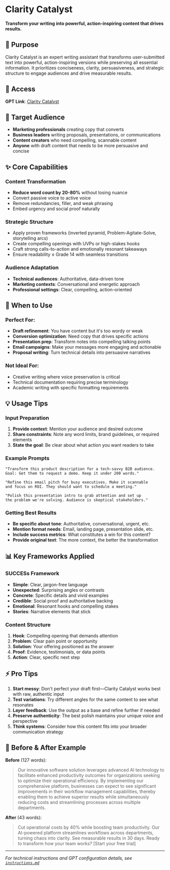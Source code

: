 # Clarity Catalyst

**Transform your writing into powerful, action-inspiring content that drives results.**

## 🎯 Purpose

Clarity Catalyst is an expert writing assistant that transforms user-submitted text into powerful, action-inspiring versions while preserving all essential information. It prioritizes conciseness, clarity, persuasiveness, and strategic structure to engage audiences and drive measurable results.

## 🔗 Access

**GPT Link**: [Clarity Catalyst](https://chatgpt.com/g/g-6831265f491c819187e8c7ff77756698-clarity-catalyst)

## 👥 Target Audience

- **Marketing professionals** creating copy that converts
- **Business leaders** writing proposals, presentations, or communications
- **Content creators** who need compelling, scannable content
- **Anyone** with draft content that needs to be more persuasive and concise

## ✨ Core Capabilities

### Content Transformation

- **Reduce word count by 20-80%** without losing nuance
- Convert passive voice to active voice
- Remove redundancies, filler, and weak phrasing
- Embed urgency and social proof naturally

### Strategic Structure

- Apply proven frameworks (inverted pyramid, Problem-Agitate-Solve, storytelling arcs)
- Create compelling openings with UVPs or high-stakes hooks
- Craft strong calls-to-action and emotionally resonant takeaways
- Ensure readability ≤ Grade 14 with seamless transitions

### Audience Adaptation

- **Technical audiences**: Authoritative, data-driven tone
- **Marketing contexts**: Conversational and energetic approach
- **Professional settings**: Clear, compelling, action-oriented

## 🚀 When to Use

### Perfect For:

- **Draft refinement**: You have content but it's too wordy or weak
- **Conversion optimization**: Need copy that drives specific actions
- **Presentation prep**: Transform notes into compelling talking points
- **Email campaigns**: Make your messages more engaging and actionable
- **Proposal writing**: Turn technical details into persuasive narratives

### Not Ideal For:

- Creative writing where voice preservation is critical
- Technical documentation requiring precise terminology
- Academic writing with specific formatting requirements

## 💡 Usage Tips

### Input Preparation

1. **Provide context**: Mention your audience and desired outcome
2. **Share constraints**: Note any word limits, brand guidelines, or required elements
3. **State the goal**: Be clear about what action you want readers to take

### Example Prompts

```
"Transform this product description for a tech-savvy B2B audience.
Goal: Get them to request a demo. Keep it under 200 words."

"Refine this email pitch for busy executives. Make it scannable
and focus on ROI. They should want to schedule a meeting."

"Polish this presentation intro to grab attention and set up
the problem we're solving. Audience is skeptical stakeholders."
```

### Getting Best Results

- **Be specific about tone**: Authoritative, conversational, urgent, etc.
- **Mention format needs**: Email, landing page, presentation slide, etc.
- **Include success metrics**: What constitutes a win for this content?
- **Provide original text**: The more context, the better the transformation

## 📊 Key Frameworks Applied

### SUCCESs Framework

- **Simple**: Clear, jargon-free language
- **Unexpected**: Surprising angles or contrasts
- **Concrete**: Specific details and vivid examples
- **Credible**: Social proof and authoritative backing
- **Emotional**: Resonant hooks and compelling stakes
- **Stories**: Narrative elements that stick

### Content Structure

1. **Hook**: Compelling opening that demands attention
2. **Problem**: Clear pain point or opportunity
3. **Solution**: Your offering positioned as the answer
4. **Proof**: Evidence, testimonials, or data points
5. **Action**: Clear, specific next step

## ⚡ Pro Tips

1. **Start messy**: Don't perfect your draft first—Clarity Catalyst works best with raw, authentic input
2. **Test variations**: Try different angles for the same content to see what resonates
3. **Layer feedback**: Use the output as a base and refine further if needed
4. **Preserve authenticity**: The best polish maintains your unique voice and perspective
5. **Think systems**: Consider how this content fits into your broader communication strategy

## 🎨 Before & After Example

**Before** (127 words):

> Our innovative software solution leverages advanced AI technology to facilitate enhanced productivity outcomes for organizations seeking to optimize their operational efficiency. By implementing our comprehensive platform, businesses can expect to see significant improvements in their workflow management capabilities, thereby enabling them to achieve superior results while simultaneously reducing costs and streamlining processes across multiple departments.

**After** (43 words):

> Cut operational costs by 40% while boosting team productivity. Our AI-powered platform streamlines workflows across departments, turning chaos into clarity. See measurable results in 30 days. Ready to transform how your team works? [Start your free trial]

---

_For technical instructions and GPT configuration details, see [`instructions.md`](instructions.md)_
